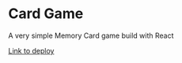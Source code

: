 # Card Game

A very simple Memory Card game build with React

[Link to deploy]('https://violetalibertad.github.io/card-game')